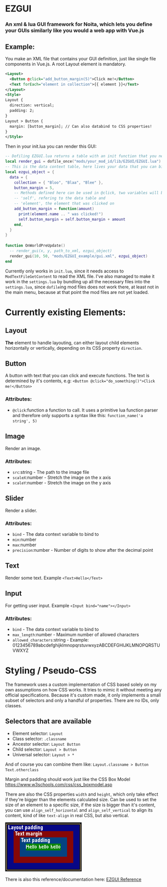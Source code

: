 # EZGUI
### An xml & lua GUI framework for Noita, which lets you define your GUIs similarly like you would a web app with Vue.js
## Example:
You make an XML file that contains your GUI definition, just like single file components in Vue.js.
A root Layout element is mandatory.
```xml
<Layout>
  <Button @click="add_button_margin(5)">Click me!</Button>
  <Text forEach="element in collection">{{ element }}</Text>
</Layout>
<Style>
Layout {
  direction: vertical;
  padding: 2;
}
Layout > Button {
  margin: [button_margin]; // Can also databind to CSS properties!
}
</Style>
```
Then in your init.lua you can render this GUI:
```lua
-- Dofiling EZGUI.lua returns a table with an init function that you need to call and pass in the path to the library, which in turn will return a render function you can call to render a GUI
local render_gui = dofile_once("mods/your_mod_id/lib/EZGUI/EZGUI.lua").init("mods/your_mod_id/lib/EZGUI")
-- This is the data context table, here lives your data that you can bind to
local ezgui_object = {
  data = {
    collection = { "Bloo", "Blaa", "Blee" },
    button_margin = 5,
    -- Methods defined here can be used in @click, two variables will be available within these functions:
    -- 'self', refering to the data table and
    -- 'element', the element that was clicked on
    add_button_margin = function(amount)
      print(element.name .. " was clicked!")
      self.button_margin = self.button_margin + amount
    end,
  }
}

function OnWorldPreUpdate()
  -- render_gui(x, y, path_to_xml, ezgui_object)
  render_gui(10, 50, "mods/EZGUI_example/gui.xml", ezgui_object)
end
```
Currently only works in `init.lua`, since it needs access to `ModTextFileGetContent` to read the XML file.
I've also managed to make it work in the `settings.lua` by bundling up all the necessary files into the `settings.lua`, since `dofile`ing mod files does not work there, at least not in the main menu, because at that point the mod files are not yet loaded.

# Currently existing Elements:
## Layout
**The** element to handle layouting, can either layout child elements horizontally or vertically, depending on its CSS property `direction`.

## Button
A button with text that you can click and execute functions. The text is determined by it's contents, e.g: `<Button @click="do_something()">Click me!</Button>`
### Attributes:
- `@click`:function a function to call. It uses a primitive lua function parser and therefore only supports a syntax like this: `function_name('a string', 5)`

## Image
Render an image.
### Attributes:
- `src`:string - The path to the image file
- `scaleX`:number - Stretch the image on the x axis
- `scaleY`:number - Stretch the image on the y axis
## Slider
Render a slider.
### Attributes:
- `bind` - The data context variable to bind to
- `min`:number
- `max`:number
- `precision`:number - Number of digits to show after the decimal point
## Text
Render some text. Example `<Text>Hello</Text>`

## Input
For getting user input. Example `<Input bind="name"></Input>`
### Attributes:
- `bind` - The data context variable to bind to
- `max_length`:number - Maximum number of allowed characters
- `allowed_characters`:string - Example: 0123456789abcdefghijklmnopqrstuvwxyzABCDEFGHIJKLMNOPQRSTUVWXYZ

# Styling / Pseudo-CSS
The framework uses a custom implementation of CSS based solely on my own assumptions on how CSS works. It tries to mimic it without meeting any official specifications. Because it's custom made, it only implements a small subset of selectors and only a handful of properties. There are no IDs, only classes.
## Selectors that are available
- Element selector: `Layout`
- Class selector: `.classname`
- Ancestor selector: `Layout Button`
- Child selector: `Layout > Button`
- Universal selector: `Layout > *`

And of course you can combine them like: `Layout.classname > Button Text.otherclass`

Margin and padding should work just like the CSS Box Model https://www.w3schools.com/css/css_boxmodel.asp

There are also the CSS properties `width` and `height`, which only take effect if they're bigger than the elements calculated size.
Can be used to set the size of an element to a specific size, if the size is bigger than it's content, you can use `align_self_horizontal`
and `align_self_vertical` to align its content, kind of like `text-align` in real CSS, but also vertical.

![alt text](www/assets/box_model.png "Title")

There is also this reference/documentation here: [EZGUI Reference](https://TheHorscht.github.io/EZGUI)
